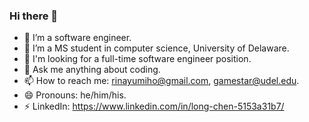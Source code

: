 ### Hi there 👋

<!--
**rinayumiho/rinayumiho** is a ✨ _special_ ✨ repository because its `README.md` (this file) appears on your GitHub profile.

Here are some ideas to get you started:

- 🔭 I’m a software engineer
- 🌱 I’m currently learning ...
- 👯 I’m looking to collaborate on ...
- 🤔 I’m looking for help with ...
- 💬 Ask me about ...
- 📫 How to reach me: ...
- 😄 Pronouns: ...
- ⚡ Fun fact: ...
-->

- 🔭 I’m a software engineer.
- 🌱 I’m a MS student in computer science, University of Delaware.
- 👯 I'm looking for a full-time software engineer position.
- 💬 Ask me anything about coding.
- 📫 How to reach me: rinayumiho@gmail.com, gamestar@udel.edu.
- 😄 Pronouns: he/him/his.
- ⚡ LinkedIn: https://www.linkedin.com/in/long-chen-5153a31b7/
